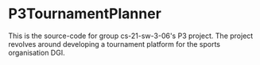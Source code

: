 # P3TournamentPlanner
This is the source-code for group cs-21-sw-3-06's P3 project. The project revolves around developing a tournament platform for the sports organisation DGI.
